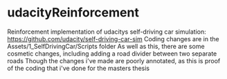 # udacityReinforcement
Reinforcement implementation of udacitys self-driving car simulation:
https://github.com/udacity/self-driving-car-sim
Coding changes are in the Assets/1_SelfDrivingCar/Scripts folder
As well as this, there are some cosmetic changes, including adding a road divider between two separate roads
Though the changes i've made are poorly annotated, as this is proof of the coding that i've done for the masters thesis
